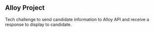 ## Alloy Project

Tech challenge to send candidate information to Alloy API and receive a response to display to candidate.